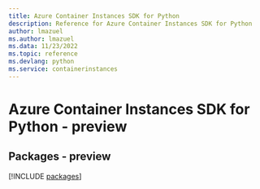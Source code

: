 ```yaml
---
title: Azure Container Instances SDK for Python
description: Reference for Azure Container Instances SDK for Python
author: lmazuel
ms.author: lmazuel
ms.data: 11/23/2022
ms.topic: reference
ms.devlang: python
ms.service: containerinstances
---
```

# Azure Container Instances SDK for Python - preview
## Packages - preview
[!INCLUDE [packages](container-instances-index.md)]